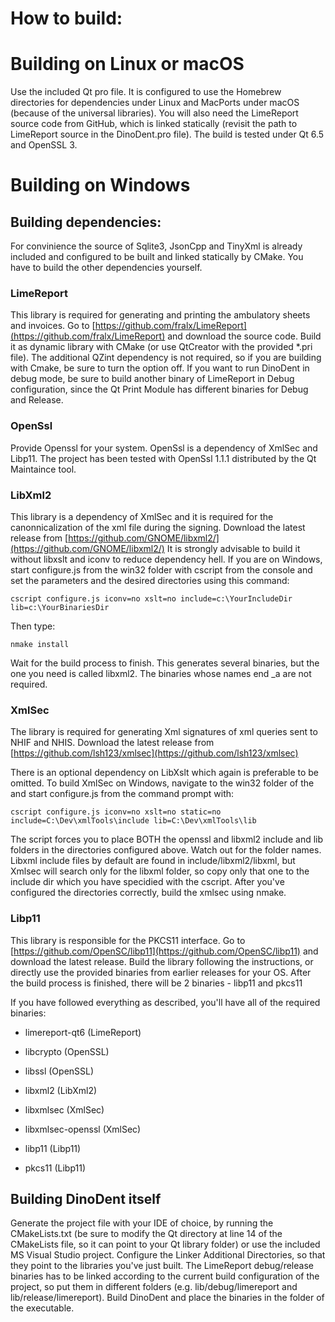 # How to build:

# Building on Linux or macOS
Use the included Qt pro file. It is configured to use the Homebrew directories for dependencies under Linux and MacPorts under macOS (because of the universal libraries). You will also need the LimeReport source code from GitHub, which is linked statically (revisit the path to LimeReport source in the DinoDent.pro file). The build is tested under Qt 6.5 and OpenSSL 3.

# Building on Windows

## Building dependencies:

For convinience the source of Sqlite3, JsonCpp and TinyXml is already included and configured to be built and linked statically by CMake. You have to build the other dependencies yourself.

### LimeReport
This library is required for generating and printing the ambulatory sheets and invoices. Go to [https://github.com/fralx/LimeReport](https://github.com/fralx/LimeReport) and download the source code. Build it as dynamic library with CMake (or use QtCreator with the provided *.pri file). The additional QZint dependency is not required, so if you are building with Cmake, be sure to turn the option off. If you want to run DinoDent in debug mode, be sure to build another binary of LimeReport in Debug configuration, since the Qt Print Module has different binaries for Debug and Release.

### OpenSsl

Provide Openssl for your system. OpenSsl is a dependency of XmlSec and Libp11. The project has been tested with OpenSsl 1.1.1 distributed by the Qt Maintaince tool.

### LibXml2

This library is a dependency of XmlSec and it is required for the canonnicalization of the xml file during the signing. Download the latest release from [https://github.com/GNOME/libxml2/](https://github.com/GNOME/libxml2/)
It is strongly advisable to build it without libxslt and iconv to reduce dependency hell. If you are on Windows, start configure.js from the win32 folder with cscript from the console and set the parameters and the desired directories using this command:
```
cscript configure.js iconv=no xslt=no include=c:\YourIncludeDir lib=c:\YourBinariesDir
```

Then type:
```
nmake install
```

Wait for the build process to finish. This generates several binaries, but the one you need is called libxml2. The binaries whose names end _a are not required.


### XmlSec

The library is required for generating Xml signatures of xml queries sent to NHIF and NHIS. Download the latest release from [https://github.com/lsh123/xmlsec](https://github.com/lsh123/xmlsec)

There is an optional dependency on LibXslt which again is preferable to be omitted. To build XmlSec on Windows, navigate to the win32 folder of the and start configure.js from the command prompt with:
```
cscript configure.js iconv=no xslt=no static=no include=C:\Dev\xmlTools\include lib=C:\Dev\xmlTools\lib 
```
The script forces you to place BOTH the openssl and libxml2 include and lib folders in the directories configured above. Watch out for the folder names. Libxml include files by default are found in include/libxml2/libxml, but Xmlsec will search only for the libxml folder, so copy only that one to the include dir which you have specidied with the cscript. After you've configured the directories correctly, build the xmlsec using nmake.

### Libp11

This library is responsible for the PKCS11 interface. Go to [https://github.com/OpenSC/libp11](https://github.com/OpenSC/libp11) and download the latest release. Build the library following the instructions, or directly use the provided binaries from earlier releases for your OS. After the build process is finished, there will be 2 binaries - libp11 and pkcs11



If you have followed everything  as described, you'll have all of the required binaries:

- limereport-qt6 (LimeReport)

- libcrypto (OpenSSL)

- libssl (OpenSSL)

- libxml2 (LibXml2)

- libxmlsec (XmlSec)

- libxmlsec-openssl (XmlSec)

- libp11 (Libp11)

- pkcs11 (Libp11)

## Building DinoDent itself

Generate the project file with your IDE of choice, by running the CMakeLists.txt (be sure to modify the Qt directory at line 14 of the CMakeLists file, so it can point to your Qt library folder) or use the included MS Visual Studio project. Configure the Linker Additional Directories, so that they point to the libraries you've just built. The LimeReport debug/release binaries has to be linked according to the current build configuration of the project, so put them in different folders (e.g. lib/debug/limereport and lib/release/limereport). Build DinoDent and place the binaries in the folder of the executable.
